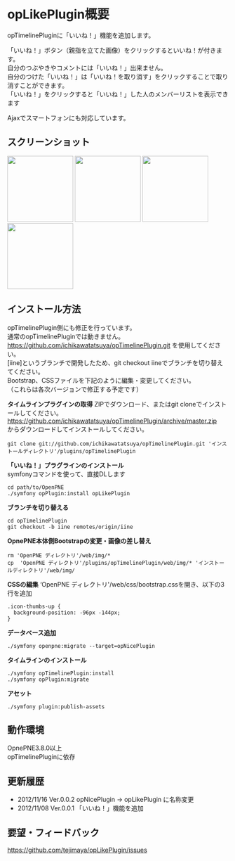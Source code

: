 opLikePlugin概要
======================
opTimelinePluginに「いいね！」機能を追加します。

「いいね！」ボタン（親指を立てた画像）をクリックするといいね！が付きます。  
自分のつぶやきやコメントには「いいね！」出来ません。  
自分のつけた「いいね！」は「いいね！を取り消す」をクリックすることで取り消すことができます。  
「いいね！」をクリックすると「いいね！」した人のメンバーリストを表示できます  

Ajaxでスマートフォンにも対応しています。


スクリーンショット
------
<a href="http://tejimaya.github.com/opLikePlugin/images/nice_01_rm_01.png" target=brank>
<img src="http://tejimaya.github.com/opLikePlugin/images/nice_01_rm_01.png" height=150/></a>
<a href="http://tejimaya.github.com/opLikePlugin/images/nice_01_rm_03.png" target=brank>
<img src="http://tejimaya.github.com/opLikePlugin/images/nice_01_rm_03.png" height=150/></a>
<a href="http://tejimaya.github.com/opLikePlugin/images/nice_01_rm_02.png" target=brank>
<img src="http://tejimaya.github.com/opLikePlugin/images/nice_01_rm_02.png" height=150/></a>
<a href="http://tejimaya.github.com/opLikePlugin/images/nice_01_rm_04.png" target=brank>
<img src="http://tejimaya.github.com/opLikePlugin/images/nice_01_rm_04.png" height=150/></a>


インストール方法
----------------
opTimelinePlugin側にも修正を行っています。  
通常のopTimelinePluginでは動きません。  
https://github.com/ichikawatatsuya/opTimelinePlugin.git を使用してください。  
[iine]というブランチで開発したため、git checkout iineでブランチを切り替えてください。  
Bootstrap、CSSファイルを下記のように編集・変更してください。  
（これらは各次バージョンで修正する予定です）

**タイムラインプラグインの取得**
ZIPでダウンロード、またはgit cloneでインストールしてください。  
https://github.com/ichikawatatsuya/opTimelinePlugin/archive/master.zip  
からダウンロードしてインストールしてください。

    git clone git://github.com/ichikawatatsuya/opTimelinePlugin.git 'インストールディレクトリ'/plugins/opTimelinePlugin


**「いいね！」プラグラインのインストール**  
symfonyコマンドを使って、直接DLします

    cd path/to/OpenPNE
    ./symfony opPlugin:install opLikePlugin


**ブランチを切り替える**

    cd opTimelinePlugin
    git checkout -b iine remotes/origin/iine


**OpnePNE本体側Bootstrapの変更・画像の差し替え**

    rm 'OpenPNE ディレクトリ'/web/img/*
    cp  'OpenPNE ディレクトリ'/plugins/opTimelinePlugin/web/img/* 'インストールディレクトリ'/web/img/


**CSSの編集**
 ‘OpenPNE ディレクトリ'/web/css/bootstrap.cssを開き、以下の3行を追加

    .icon-thumbs-up {
      background-position: -96px -144px;
    }


**データベース追加**

    ./symfony openpne:migrate --target=opNicePlugin


**タイムラインのインストール**

    ./symfony opTimelinePlugin:install
    ./symfony opPlugin:migrate


**アセット**

    ./symfony plugin:publish-assets
    

動作環境
--------
OpnePNE3.8.0以上  
opTimelinePluginに依存  
  
    
更新履歴
--------

 * 2012/11/16 Ver.0.0.2  opNicePlugin → opLikePlugin に名称変更 
 * 2012/11/08 Ver.0.0.1 「いいね！」機能を追加 


  
要望・フィードバック
----------

https://github.com/tejimaya/opLikePlugin/issues

